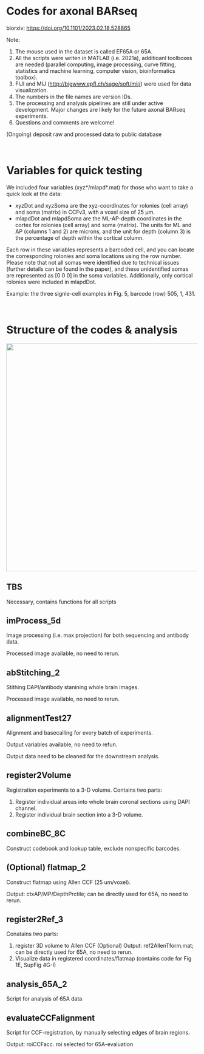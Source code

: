 # Codes for axonal BARseq

biorxiv: https://doi.org/10.1101/2023.02.18.528865

Note:   
  1. The mouse used in the dataset is called EF65A or 65A.
  2. All the scripts were writen in MATLAB (i.e. 2021a), additioanl toolboxes are needed (parallel computing, image processing, curve fitting, statistics and machine learning, computer vision, bioinformatics toolbox).
  3. FIJI and MIJ (http://bigwww.epfl.ch/sage/soft/mij/) were used for data visualization.
  4. The numbers in the file names are version IDs. 
  5. The processing and analysis pipelines are still under active development. Major changes are likely for the future axonal BARseq experiments.
  6. Questions and comments are welcome! 
  
  (Ongoing) deposit raw and processed data to public database    
  
<br>

# Variables for quick testing
We included four variables (xyz*/mlapd*.mat) for those who want to take a quick look at the data:

* xyzDot and xyzSoma are the xyz-coordinates for rolonies (cell array) and soma (matrix) in CCFv3, with a voxel size of 25 µm.
* mlapdDot and mlapdSoma are the ML-AP-depth coordinates in the cortex for rolonies (cell array) and soma (matrix). The units for ML and AP (columns 1 and 2) are microns, and the unit for depth (column 3) is the percentage of depth within the cortical column.

Each row in these variables represents a barcoded cell, and you can locate the corresponding rolonies and soma locations using the row number. Please note that not all somas were identified due to technical issues (further details can be found in the paper), and these unidentified somas are represented as [0 0 0] in the soma variables. Additionally, only cortical rolonies were included in mlapdDot.

Example: the three signle-cell examples in Fig. 5, barcode (row) 505, 1, 431.

<br>

# Structure of the codes & analysis
<img src='https://user-images.githubusercontent.com/60980561/167521108-25124b75-708b-4e21-b69b-089ad1110f1b.png' width='600'>


## TBS
Necessary, contains functions for all scripts


## imProcess_5d
Image processing (i.e. max projection) for both sequencing and antibody data.

Processed image available, no need to rerun.


## abStitching_2
Stithing DAPI/antibody stanining whole brain images.

Processed image available, no need to rerun.


## alignmentTest27
Alignment and basecalling for every batch of experiments. 

Output variables available, no need to refun.

Output data need to be cleaned for the downstream analysis.


## register2Volume

Registration experiments to a 3-D volume.
Contains two parts:
  1. Register individual areas into whole brain coronal sections using DAPI channel.
  2. Register individual brain section into a 3-D volume.


## combineBC_8C
Construct codebook and lookup table, exclude nonspecific barcodes.


## (Optional) flatmap_2
Construct flatmap using Allen CCF (25 um/voxel).

Output: ctxAP/MP/DepthPrctile; can be directly used for 65A, no need to rerun.

## register2Ref_3
Conatains two parts:
  1. register 3D volume to Allen CCF (Optional)
       Output: ref2AllenTform.mat; can be directly used for 65A, no need to rerun.
  2. Visualize data in registered coordinates/flatmap (contains code for Fig 1E, SupFig 4G-I)
       
## analysis_65A_2
Script for analysis of 65A data

## evaluateCCFalignment
Script for CCF-registration, by manually selecting edges of brain regions.

Output: roiCCFacc. roi selected for 65A-evaluation
